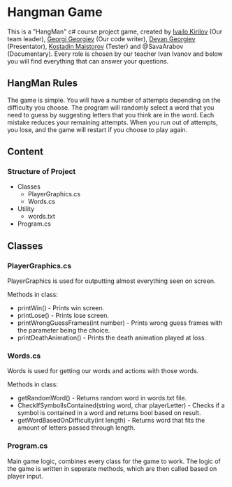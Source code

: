 # Hangman Game
This is a "HangMan" c# course project game, created by [Ivailo Kirilov](https://github.com/IvailoKirilov) (Our team leader), [Georgi Georgiev](https://github.com/gogo1701) (Our code writer), [Deyan Georgiev](https://github.com/DeyanGeorgiev223) (Presentator), [Kostadin Maistorov](https://github.com/USAAAAAAA) (Tester) and @SavaArabov (Documentary). Every role is chosen by our teacher Ivan Ivanov and below you will find everything that can answer your questions.
## HangMan Rules  

The game is simple. You will have a number of attempts depending on the difficulty you choose. The program will randomly select a word that you need to guess by suggesting letters that you think are in the word. Each mistake reduces your remaining attempts. When you run out of attempts, you lose, and the game will restart if you choose to play again.
## Content
### Structure of Project
* Classes
  - PlayerGraphics.cs
  - Words.cs
* Utility
  - words.txt
* Program.cs

## Classes
### PlayerGraphics.cs
PlayerGraphics is used for outputting almost everything seen on screen.

Methods in class:
* printWin() - Prints win screen.
* printLose() - Prints lose screen.
* printWrongGuessFrames(int number) - Prints wrong guess frames with the parameter being the choice.
* printDeathAnimation() - Prints the death animation played at loss.

### Words.cs
Words is used for getting our words and actions with those words.

Methods in class:
* getRandomWord() - Returns random word in words.txt file.
* CheckIfSymbolIsContained(string word, char playerLetter) - Checks if a symbol is contained in a word and returns bool based on result.
* getWordBasedOnDifficulty(int length) - Returns word that fits the amount of letters passed through length.
  
### Program.cs
Main game logic, combines every class for the game to work. The logic of the game is written in seperate methods, which are then called based on player input.
